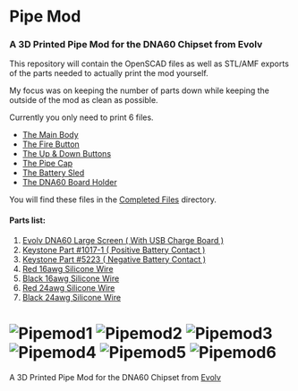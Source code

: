 # Pipe Mod
### A 3D Printed Pipe Mod for the DNA60 Chipset from Evolv

This repository will contain the OpenSCAD files as well as STL/AMF exports of the parts needed to actually print the mod yourself.

My focus was on keeping the number of parts down while keeping the outside of the mod as clean as possible.

Currently you only need to print 6 files.

- [The Main Body](Completed_Files/pipemod.stl)
- [The Fire Button](Completed_Files/fire_button.stl)
- [The Up & Down Buttons](Completed_Files/up_down_button.stl)
- [The Pipe Cap](Completed_Files/pipe_cap.stl)
- [The Battery Sled](Completed_Files/battery_sled.stl)
- [The DNA60 Board Holder](Completed_Files/DNA60_mount.stl)

You will find these files in the [Completed Files](Completed_Files) directory.

#### Parts list:
1.  [Evolv DNA60 Large Screen ( With USB Charge Board )](https://www.evolvapor.com/products/dna60)
2.  [Keystone Part #1017-1 ( Positive Battery Contact )](https://www.keyelco.com/product.cfm/product_id/4043/)
3.  [Keystone Part #5223 ( Negative Battery Contact )](https://www.keyelco.com/product.cfm/product_id/910/)
4.  [Red 16awg Silicone Wire](https://hobbyking.com/en_us/turnigy-high-quality-16awg-silicone-wire-1m-red.html)
5.  [Black 16awg Silicone Wire](https://hobbyking.com/en_us/turnigy-high-quality-16awg-silicone-wire-1m-black.html)
6.  [Red 24awg Silicone Wire](https://hobbyking.com/en_us/turnigy-high-quality-24awg-silicone-wire-1m-red.html)
7.  [Black 24awg Silicone Wire](https://hobbyking.com/en_us/turnigy-high-quality-24awg-silicone-wire-1m-black.html)

![Pipemod1](img/Pipemod1.png)
![Pipemod2](img/Pipemod2.png)
![Pipemod3](img/Pipemod3.png)
![Pipemod4](img/Pipemod4.png)
![Pipemod5](img/Pipemod5.png)
![Pipemod6](img/Pipemod6.png)
=======
A 3D Printed Pipe Mod for the DNA60 Chipset from [Evolv](https://evolvapor.com)
